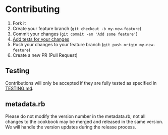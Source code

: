 Contributing
=========

1. Fork it
2. Create your feature branch (`git checkout -b my-new-feature`)
3. Commit your changes (`git commit -am 'Add some feature'`)
4. [Add tests for your changes](https://github.com/djoos-cookbooks/phpmd/blob/master/TESTING.md)
4. Push your changes to your feature branch (`git push origin my-new-feature`)
5. Create a new PR (Pull Request)

## Testing
Contributions will only be accepted if they are fully tested as specified in [TESTING.md](https://github.com/djoos-cookbooks/phpmd/blob/master/TESTING.md).

## metadata.rb
Please do not modify the version number in the metadata.rb; not all changes to the cookbook may be merged and released in the same version. We will handle the version updates during the release process.